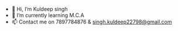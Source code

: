 - 👋 Hi, I’m Kuldeep singh
- 🌱 I’m currently learning M.C.A
- 📫 Contact me on 7897784876 & singh.kuldeep22798@gmail.com

<!---
kuldeep22798/kuldeep22798 is a ✨ special ✨ repository because its `README.md` (this file) appears on your GitHub profile.
You can click the Preview link to take a look at your changes.
--->
